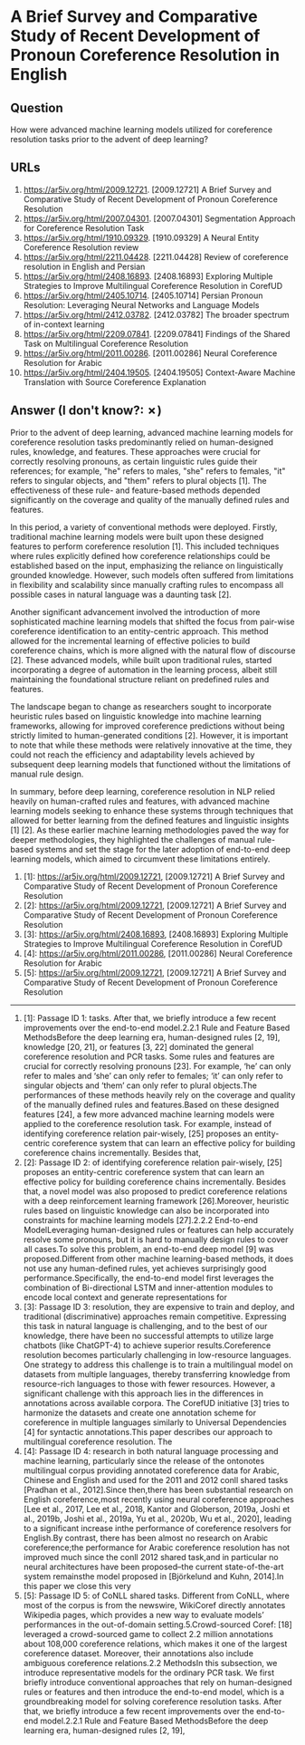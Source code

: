 # A Brief Survey and Comparative Study of Recent Development of Pronoun Coreference Resolution in English

## Question

How were advanced machine learning models utilized for coreference resolution tasks prior to the advent of deep learning?

## URLs

1. https://ar5iv.org/html/2009.12721. [2009.12721] A Brief Survey and Comparative Study of Recent Development of Pronoun Coreference Resolution
2. https://ar5iv.org/html/2007.04301. [2007.04301] Segmentation Approach for Coreference Resolution Task
3. https://ar5iv.org/html/1910.09329. [1910.09329] A Neural Entity Coreference Resolution review
4. https://ar5iv.org/html/2211.04428. [2211.04428] Review of coreference resolution in English and Persian
5. https://ar5iv.org/html/2408.16893. [2408.16893] Exploring Multiple Strategies to Improve Multilingual Coreference Resolution in CorefUD
6. https://ar5iv.org/html/2405.10714. [2405.10714] Persian Pronoun Resolution: Leveraging Neural Networks and Language Models
7. https://ar5iv.org/html/2412.03782. [2412.03782] The broader spectrum of in-context learning
8. https://ar5iv.org/html/2209.07841. [2209.07841] Findings of the Shared Task on Multilingual Coreference Resolution
9. https://ar5iv.org/html/2011.00286. [2011.00286] Neural Coreference Resolution for Arabic
10. https://ar5iv.org/html/2404.19505. [2404.19505] Context-Aware Machine Translation with Source Coreference Explanation

## Answer (I don't know?: ✗)

Prior to the advent of deep learning, advanced machine learning models for coreference resolution tasks predominantly relied on human-designed rules, knowledge, and features. These approaches were crucial for correctly resolving pronouns, as certain linguistic rules guide their references; for example, "he" refers to males, "she" refers to females, "it" refers to singular objects, and "them" refers to plural objects [1]. The effectiveness of these rule- and feature-based methods depended significantly on the coverage and quality of the manually defined rules and features.

In this period, a variety of conventional methods were deployed. Firstly, traditional machine learning models were built upon these designed features to perform coreference resolution [1]. This included techniques where rules explicitly defined how coreference relationships could be established based on the input, emphasizing the reliance on linguistically grounded knowledge. However, such models often suffered from limitations in flexibility and scalability since manually crafting rules to encompass all possible cases in natural language was a daunting task [2].

Another significant advancement involved the introduction of more sophisticated machine learning models that shifted the focus from pair-wise coreference identification to an entity-centric approach. This method allowed for the incremental learning of effective policies to build coreference chains, which is more aligned with the natural flow of discourse [2]. These advanced models, while built upon traditional rules, started incorporating a degree of automation in the learning process, albeit still maintaining the foundational structure reliant on predefined rules and features.

The landscape began to change as researchers sought to incorporate heuristic rules based on linguistic knowledge into machine learning frameworks, allowing for improved coreference predictions without being strictly limited to human-generated conditions [2]. However, it is important to note that while these methods were relatively innovative at the time, they could not reach the efficiency and adaptability levels achieved by subsequent deep learning models that functioned without the limitations of manual rule design.

In summary, before deep learning, coreference resolution in NLP relied heavily on human-crafted rules and features, with advanced machine learning models seeking to enhance these systems through techniques that allowed for better learning from the defined features and linguistic insights [1] [2]. As these earlier machine learning methodologies paved the way for deeper methodologies, they highlighted the challenges of manual rule-based systems and set the stage for the later adoption of end-to-end deep learning models, which aimed to circumvent these limitations entirely.

1. [1]:  https://ar5iv.org/html/2009.12721, [2009.12721] A Brief Survey and Comparative Study of Recent Development of Pronoun Coreference Resolution
2. [2]:  https://ar5iv.org/html/2009.12721, [2009.12721] A Brief Survey and Comparative Study of Recent Development of Pronoun Coreference Resolution
3. [3]:  https://ar5iv.org/html/2408.16893, [2408.16893] Exploring Multiple Strategies to Improve Multilingual Coreference Resolution in CorefUD
4. [4]:  https://ar5iv.org/html/2011.00286, [2011.00286] Neural Coreference Resolution for Arabic
5. [5]:  https://ar5iv.org/html/2009.12721, [2009.12721] A Brief Survey and Comparative Study of Recent Development of Pronoun Coreference Resolution
---
1. [1]:  Passage ID 1: tasks. After that, we briefly introduce a few recent improvements over the end-to-end model.2.2.1 Rule and Feature Based MethodsBefore the deep learning era, human-designed rules [2, 19], knowledge [20, 21], or features [3, 22] dominated the general coreference resolution and PCR tasks. Some rules and features are crucial for correctly resolving pronouns [23]. For example, ‘he’ can only refer to males and ‘she’ can only refer to females; ‘it’ can only refer to singular objects and ‘them’ can only refer to plural objects.The performances of these methods heavily rely on the coverage and quality of the manually defined rules and features.Based on these designed features [24], a few more advanced machine learning models were applied to the coreference resolution task. For example, instead of identifying coreference relation pair-wisely, [25] proposes an entity-centric coreference system that can learn an effective policy for building coreference chains incrementally. Besides that,
2. [2]:  Passage ID 2: of identifying coreference relation pair-wisely, [25] proposes an entity-centric coreference system that can learn an effective policy for building coreference chains incrementally. Besides that, a novel model was also proposed to predict coreference relations with a deep reinforcement learning framework [26].Moreover, heuristic rules based on linguistic knowledge can also be incorporated into constraints for machine learning models [27].2.2.2 End-to-end ModelLeveraging human-designed rules or features can help accurately resolve some pronouns, but it is hard to manually design rules to cover all cases.To solve this problem, an end-to-end deep model [9] was proposed.Different from other machine learning-based methods, it does not use any human-defined rules, yet achieves surprisingly good performance.Specifically, the end-to-end model first leverages the combination of Bi-directional LSTM and inner-attention modules to encode local context and generate representations for
3. [3]:  Passage ID 3: resolution, they are expensive to train and deploy, and traditional (discriminative) approaches remain competitive. Expressing this task in natural language is challenging, and to the best of our knowledge, there have been no successful attempts to utilize large chatbots (like ChatGPT-4) to achieve superior results.Coreference resolution becomes particularly challenging in low-resource languages. One strategy to address this challenge is to train a multilingual model on datasets from multiple languages, thereby transferring knowledge from resource-rich languages to those with fewer resources. However, a significant challenge with this approach lies in the differences in annotations across available corpora. The CorefUD initiative [3] tries to harmonize the datasets and create one annotation scheme for coreference in multiple languages similarly to Universal Dependencies [4] for syntactic annotations.This paper describes our approach to multilingual coreference resolution. The
4. [4]:  Passage ID 4: research in both natural language processing and machine learning, particularly since the release of the ontonotes multilingual corpus providing annotated coreference data for Arabic, Chinese and English and used for the 2011 and 2012 conll shared tasks [Pradhan et al., 2012].Since then,there has been substantial research on English coreference,most recently using neural coreference approaches [Lee et al., 2017, Lee et al., 2018, Kantor and Globerson, 2019a, Joshi et al., 2019b, Joshi et al., 2019a, Yu et al., 2020b, Wu et al., 2020], leading to a significant increase inthe performance of coreference resolvers for English.By contrast, there has been almost no research on Arabic coreference;the performance for Arabic coreference resolution has not improved much since the conll 2012 shared task,and in particular no neural architectures have been proposed–the current state-of-the-art system remainsthe model proposed in [Björkelund and Kuhn, 2014].In this paper we close this very
5. [5]:  Passage ID 5: of CoNLL shared tasks. Different from CoNLL, where most of the corpus is from the newswire, WikiCoref directly annotates Wikipedia pages, which provides a new way to evaluate models’ performances in the out-of-domain setting.5.Crowd-sourced Coref: [18] leveraged a crowd-sourced game to collect 2.2 million annotations about 108,000 coreference relations, which makes it one of the largest coreference dataset. Moreover, their annotations also include ambiguous coreference relations.2.2 MethodsIn this subsection, we introduce representative models for the ordinary PCR task. We first briefly introduce conventional approaches that rely on human-designed rules or features and then introduce the end-to-end model, which is a groundbreaking model for solving coreference resolution tasks. After that, we briefly introduce a few recent improvements over the end-to-end model.2.2.1 Rule and Feature Based MethodsBefore the deep learning era, human-designed rules [2, 19],